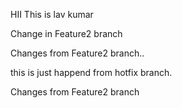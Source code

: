 HII 
This is lav kumar



Change in Feature2 branch


Changes from Feature2 branch..



this is just happend from hotfix branch.

Changes from Feature2 branch

